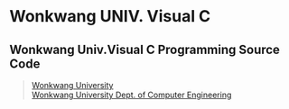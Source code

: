 <img scr="./img/wku.png" weight = "40%"><br>
# Wonkwang UNIV. Visual C

## Wonkwang Univ.Visual C Programming Source Code</br>

>[Wonkwang University](http://www.wku.ac.kr)</br>
>[Wonkwang University Dept. of Computer Engineering](http://computer.wku.ac.kr)<br>
